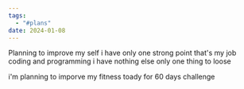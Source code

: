 ```yaml
---
tags:
  - "#plans"
date: 2024-01-08
---
```

Planning to improve my self i have only one strong point that's my job coding and programming i have nothing else only one thing to loose

i'm planning to imporve my fitness toady for 60 days challenge